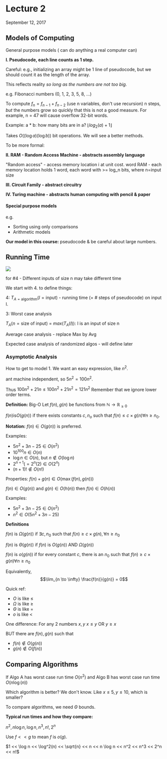 # Lecture 2
September 12, 2017

## Models of Computing
General purpose models ( can do anything a real computer can)

**I. Pseudocode, each line counts as 1 step.**

Careful: e.g., initializing an array might be 1 line of pseudocode, but we should count it as the length of the array.

This reflects reality *so long as the numbers are not too big.*

e.g. Fibonacci numbers (0, 1, 2, 3, 5, 8, ...)

To compute $f_n = f_{n-1} + f_{n-2}$ (use n variables, don't use recursion)
n steps, *but* the numbers grow so quickly that this is not a good measure. For example, n = 47 will cause overflow 32-bit words.

Example: a * b: how many bits are in a? $\lfloor log_2(a) + 1 \rfloor$

Takes $O((\log a)(\log b))$ bit operations. We will see a better methods.

To be more formal:

**II. RAM - Random Access Machine - abstracts assembly language**

"Random access" - access memory location i at unit cost.
word RAM - each memory location holds 1 word, each word with >= log_n bits, where n=input size

**III. Circuit Family - abstract circuitry**

**IV. Turing machine - abstracts human computing with pencil & paper**

#### Special purpose models

e.g.
* Sorting using only comparisons
* Arithmetic models

**Our model in this course:** pseudocode & be careful about large numbers.

## Running Time

![](https://i.imgur.com/RYU4TBj.png)

for #4 - Different inputs of size n may take different time

We start with 4. to define things:

4: $T_{A = \text{algorithm}}(I = \text{input})$ - running time (= # steps of pseudocode) on input I.

3: Worst case analysis

$T_A(n = \text{size of input})$ = $max{(T_A(I))}$: I is an input of size n

Average case analysis - replace Max by Avg

Expected case analysis of randomized algos - will define later

### Asymptotic Analysis
How to get to model 1. We want an easy expression, like $n^2$.

ant machine independent, so $5n^2 = 100n^2$.

Thus $100n^2 + 21n \leq 100n^2 + 21n^2 = 121n^2$ Remember that we ignore lower order terms.

**Definition:** Big-O
Let $f(n), g(n)$ be functions from $\mathbb{N} \to \mathbb{R}_{\geq 0}$

$f(n) \text{is} O(g(n))$ if there exists constants $c, n_o$ such that $f(n) \leq c \times g(n) \forall n \geq n_0$.

**Notation:** $f(n) \in O(g(n))$ is preferred.

Examples:
* $5n^2 + 3n - 25 \in O(n^2)$
* $10^{100}n \in O(n)$
* $\log n \in O(n)$, but $n \notin O(\log n)$
* $2^{n+1} (= 2^n(2) \in O(2^n)$
* $(n+1)! \notin O(n!)$

Properties:
$f(n) + g(n) \in O(\max{(f(n), g(n))})$

$f(n) \in O(g(n))$ and $g(n) \in O(h(n))$ then $f(n) \in O(h(n))$

Examples:
* $5n^2 + 3n - 25 \in O(n^2)$
* $n^2 \in O(5n^2 + 3n - 25)$

**Definitions**

$f(n)$ is $\Omega(g(n))$ if $\exists c, n_0$ such that $f(n) \geq c \times g(n), \forall n \geq n_0$

$f(n)$ is $\Theta(g(n))$ if $f(n)$ is $O(g(n))$ AND $\Omega(g(n))$

$f(n)$ is $o(g(n))$ if for every constant $c$, there is an $n_0$ such that $f(n) \geq c \times g(n) \forall n \geq n_0$


Equivalently,
$$\lim_{n \to \infty} \frac{f(n)}{g(n)} = 0$$

Quick ref:
* $O$ is like $\leq$
* $\Omega$ is like $\geq$
* $\Theta$ is like $=$
* $o$ is like $<$

One difference: For any 2 numbers $x, y$ $x \leq y$ OR $y \geq x$

BUT there are $f(n), g(n)$ such that
* $f(n) \notin O(g(n))$
* $g(n) \notin O(f(n))$

## Comparing Algorithms

If Algo A has worst case run time $O(n^2)$ and Algo B has worst case run time $O(n \log(n))$

Which algorithm is better? We don't know. Like $x \leq 5, y \leq 10$, which is smaller?

To compare algorithms, we need $\Theta$ bounds.

**Typical run times and how they compare:**

$n^2, n \log n, \log n, n^3, n!, 2^n$

Use $f << g$ to mean $f$ is $o(g)$.

$1 << \log n << \log^2(n) << \sqrt{n} << n << n \log n << n^2 << n^3 << 2^n << n!$
